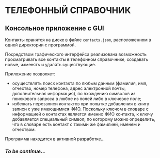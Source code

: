# ТЕЛЕФОННЫЙ СПРАВОЧНИК
## Консольное приложение с GUI

Контакты хранятся на диске в файле `contacts.json`, расположенном в одной директории с программой.

Посредством графического интерфейса реализована возможность просматривать все контакты в телефонном справочнике, создавать новые, изменять и удалять существующие.

Приложение позволяет:
* осуществлять поиск контакта по любым данным (фамилия, имя, отчество, номер телефона, адрес электронной почты, дополнительная информация), по вхождению символов из поискового запроса в любое из полей либо в ключевое поле;
* избежать перезаписи контактов при попытке добавления в книгу записи с уже имеющимися ФИО. Поскольку ключом в словаре с информацией о контактах является именно ФИО контакта, к ключу добавляется специальный символ, по которому можно определить, что в словаре есть контакт с такими же фамилией, именем и отчеством.


Программа находится в активной разработке...

### ***To be continue...***